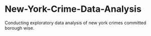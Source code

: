# New-York-Crime-Data-Analysis
Conducting exploratory data analysis of new york crimes committed borough wise.
